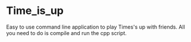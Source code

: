 # Time_is_up

Easy to use command line application to play Times's up with friends. 
All you need to do is compile and run the cpp script. 
